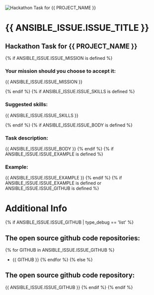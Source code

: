 
![Hackathon Task for {{ PROJECT_NAME }}](https://github.com/team19hackathon2021/team19-hackathon-2021/raw/master/static/png/image.png "Hackathon Task for {{ PROJECT_NAME }}")

# {{ ANSIBLE_ISSUE.ISSUE_TITLE }}

## Hackathon Task for {{ PROJECT_NAME }}

{% if ANSIBLE_ISSUE.ISSUE_MISSION is defined %}
### Your mission should you choose to accept it: 

{{ ANSIBLE_ISSUE.ISSUE_MISSION }}

{% endif %}
{% if ANSIBLE_ISSUE.ISSUE_SKILLS is defined %}

### Suggested skills: 

{{ ANSIBLE_ISSUE.ISSUE_SKILLS }}

{% endif %}
{% if ANSIBLE_ISSUE.ISSUE_BODY is defined %}
### Task description: 

{{ ANSIBLE_ISSUE.ISSUE_BODY }}
{% endif %}
{% if ANSIBLE_ISSUE.ISSUE_EXAMPLE is defined %}
### Example: 

{{ ANSIBLE_ISSUE.ISSUE_EXAMPLE }}
{% endif %}
{% if ANSIBLE_ISSUE.ISSUE_EXAMPLE is defined or ANSIBLE_ISSUE.ISSUE_GITHUB is defined %}
# Additional Info

{% if ANSIBLE_ISSUE.ISSUE_GITHUB  | type_debug == 'list' %}
## The open source github code repositories: 

{% for GITHUB in ANSIBLE_ISSUE.ISSUE_GITHUB %}
- {{ GITHUB }}
{% endfor %}
{% else %}
## The open source github code repository: 

{{ ANSIBLE_ISSUE.ISSUE_GITHUB }}
{% endif %}
{% endif %}
